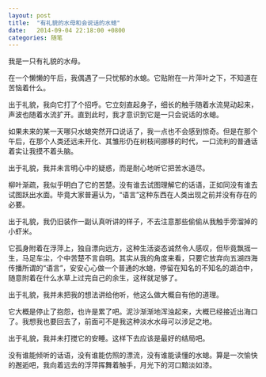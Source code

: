 ```yaml
---
layout: post
title:  "有礼貌的水母和会说话的水螅"
date:   2014-09-04 22:18:00 +0800
categories: 随笔
---
```



我是一只有礼貌的水母。

在一个懒懒的午后，我偶遇了一只忧郁的水螅。它贴附在一片萍叶之下，不知道在苦恼着什么。

出于礼貌，我向它打了个招呼。它立刻直起身子，细长的触手随着水流晃动起来，声波也随着水流扩开。直到此时，我才意识到它是一只会说话的水螅。

如果未来的某一天哪只水螅突然开口说话了，我一点也不会感到惊奇。但是在那个午后，在那个人类还远未开化、其雏形仍在树枝间挪移的时代，一口流利的普通话着实让我摸不着头脑。

出于礼貌，我并未言明心中的疑惑，而是耐心地听它把苦水道尽。

柳叶渐疏，我似乎明白了它的苦楚。没有谁去试图理解它的话语，正如同没有谁去试图跃出水面。毕竟大家普遍认为，“语言”这种东西在人类出现之前并没有存在的必要。

出于礼貌，我仍旧装作一副认真听讲的样子，不去注意那些偷偷从我触手旁溜掉的小虾米。

它孤身附着在浮萍上，独自漂向远方，这种生活姿态诚然令人感叹，但毕竟飘摇一生，马足车尘，个中苦楚不言自明。其实从我的角度来看，只要它放弃向五湖四海传播所谓的“语言”，安安心心做一个普通的水螅，停留在知名的不知名的湖泊中，随意附着在什么水草上过完自己的余生，这样就足够了。

出于礼貌，我并未把我的想法讲给他听，他这么做大概自有他的道理。

它大概是停止了抱怨，也许是累了吧。泥沙渐渐地浑浊起来，大概已经接近出海口了。我想我也要回去了，前面可不是我这种淡水水母可以涉足之地。

出于礼貌，我并未打搅它的安睡。这样下去应该是最好的结局吧。

没有谁能倾听的话语，没有谁能仿照的漂流，没有谁能读懂的水螅。算是一次愉快的邂逅吧，我向着远去的浮萍挥舞着触手，月光下的河口黯淡如漆。
